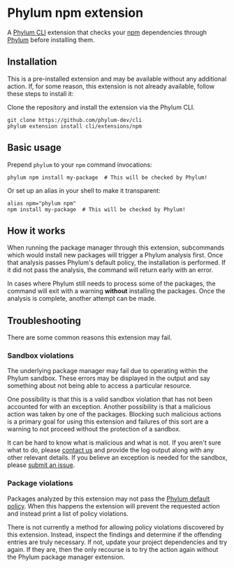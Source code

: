 # Phylum npm extension

A [Phylum CLI][phylum-cli] extension that checks your [npm][npm] dependencies
through [Phylum][phylum] before installing them.

[phylum-cli]: https://github.com/phylum-dev/cli
[npm]: https://www.npmjs.com/
[phylum]: https://phylum.io

## Installation

This is a pre-installed extension and may be available without any additional
action. If, for some reason, this extension is not already available, follow
these steps to install it:

Clone the repository and install the extension via the Phylum CLI.

```console
git clone https://github.com/phylum-dev/cli
phylum extension install cli/extensions/npm
```

## Basic usage

Prepend `phylum` to your `npm` command invocations:

```console
phylum npm install my-package  # This will be checked by Phylum!
```

Or set up an alias in your shell to make it transparent:

```console
alias npm="phylum npm"
npm install my-package  # This will be checked by Phylum!
```

## How it works

When running the package manager through this extension, subcommands which would
install new packages will trigger a Phylum analysis first. Once that analysis
passes Phylum's default policy, the installation is performed. If it did not
pass the analysis, the command will return early with an error.

In cases where Phylum still needs to process some of the packages, the command
will exit with a warning **without** installing the packages. Once the analysis
is complete, another attempt can be made.

## Troubleshooting

There are some common reasons this extension may fail.

### Sandbox violations

The underlying package manager may fail due to operating within the Phylum
sandbox. These errors may be displayed in the output and say something about not
being able to access a particular resource.

One possibility is that this is a valid sandbox violation that has not been
accounted for with an exception. Another possibility is that a malicious action
was taken by one of the packages. Blocking such malicious actions is a primary
goal for using this extension and failures of this sort are a warning to not
proceed without the protection of a sandbox.

It can be hard to know what is malicious and what is not. If you aren't sure
what to do, please [contact us][contact] and provide the log output along with
any other relevant details. If you believe an exception is needed for the
sandbox, please [submit an issue][issue].

[issue]: https://github.com/phylum-dev/cli/issues/new/choose
[contact]: https://docs.phylum.io/support/contact_us

### Package violations

Packages analyzed by this extension may not pass the
[Phylum default policy][policy]. When this happens the extension will prevent
the requested action and instead print a list of policy violations.

There is not currently a method for allowing policy violations discovered by
this extension. Instead, inspect the findings and determine if the offending
entries are truly necessary. If not, update your project dependencies and try
again. If they are, then the only recourse is to try the action again without
the Phylum package manager extension.

[policy]: https://docs.phylum.io/knowledge_base/policy
